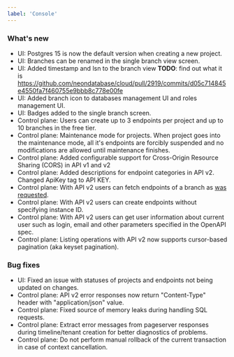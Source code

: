 ```yaml
---
label: 'Console'
---
```


### What's new

- UI: Postgres 15 is now the default version when creating a new project.
- UI: Branches can be renamed in the single branch view screen.
- UI: Added timestamp and lsn to the branch view **TODO**: find out what it is https://github.com/neondatabase/cloud/pull/2919/commits/d05c714845e4550fa7f460755e9bbb8c778e00fe
- UI: Added branch icon to databases management UI and roles management UI.
- UI: Badges added to the single branch screen.
- Control plane: Users can create up to 3 endpoints per project and up to 10 branches in the free tier.
- Control plane: Maintenance mode for projects. When project goes into the maintenance mode, all it's endpoints are forcibly suspended and no modifications are allowed until maintenance finishes.
- Control plane: Added configurable support for Cross-Origin Resource Sharing (CORS) in API v1 and v2
- Control plane: Added descriptions for endpoint categories in API v2. Changed ApiKey tag to API KEY. 
- Control plane: With API v2 users can fetch endpoints of a branch as [was requested](https://community.neon.tech/t/api-route-feature-request-suggestion-get-v2-projects-project-id-branches-branch-id-endpoints/246).
- Control plane: With API v2 users can create endpoints without specifying instance ID.
- Control plane: With API v2 users can get user information about current user such as login, email and other parameters specified in the OpenAPI spec.
- Control plane: Listing operations with API v2 now supports cursor-based pagination (aka keyset pagination).

### Bug fixes

- UI: Fixed an issue with statuses of projects and endpoints not being updated on changes.
- Control plane: API v2 error responses now return "Content-Type" header with "application/json" value.
- Control plane: Fixed source of memory leaks during handling SQL requests.
- Control plane: Extract error messages from pageserver responses during timeline/tenant creation for better diagnostics of problems.
- Control plane: Do not perform manual rollback of the current transaction in case of context cancellation.
